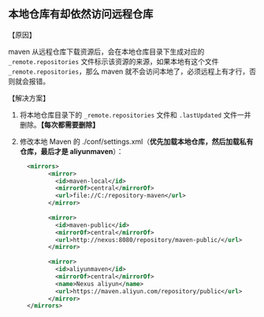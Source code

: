 ## 本地仓库有却依然访问远程仓库

【原因】

maven 从远程仓库下载资源后，会在本地仓库目录下生成对应的 ```_remote.repositories``` 文件标示该资源的来源，如果本地有这个文件 ```_remote.repositories```，那么 maven 就不会访问本地了，必须远程上有才行，否则就会报错。

【解决方案】

1. 将本地仓库目录下的 ```_remote.repositories``` 文件和 ```.lastUpdated``` 文件一并删除。**【每次都需要删除】**
2. 修改本地 Maven 的 ./conf/settings.xml（**优先加载本地仓库，然后加载私有仓库，最后才是 aliyunmaven**）：

    ```xml
      <mirrors>
            <mirror> 
              <id>maven-local</id>
              <mirrorOf>central</mirrorOf> 
              <url>file://C:/repository-maven</url> 
            </mirror>
        	
        	<mirror> 
              <id>maven-public</id>
              <mirrorOf>central</mirrorOf> 
              <url>http://nexus:8080/repository/maven-public/</url> 
            </mirror>
        	
        	<mirror>
        	  <id>aliyunmaven</id>
        	  <mirrorOf>central</mirrorOf>
        	  <name>Nexus aliyun</name>
        	  <url>https://maven.aliyun.com/repository/public</url>
        	</mirror>
      </mirrors>
    ```

